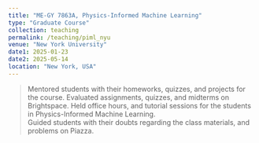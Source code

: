 ```yaml
---
title: "ME-GY 7863A, Physics-Informed Machine Learning"
type: "Graduate Course"
collection: teaching
permalink: /teaching/piml_nyu
venue: "New York University"
date1: 2025-01-23 
date2: 2025-05-14
location: "New York, USA"
---
```


>Mentored students with their homeworks, quizzes, and projects for the course. 
>Evaluated assignments, quizzes, and midterms on Brightspace.
>Held office hours, and tutorial sessions for the students in Physics-Informed Machine Learning.    
>Guided students with their doubts regarding the class materials, and problems on Piazza. 
